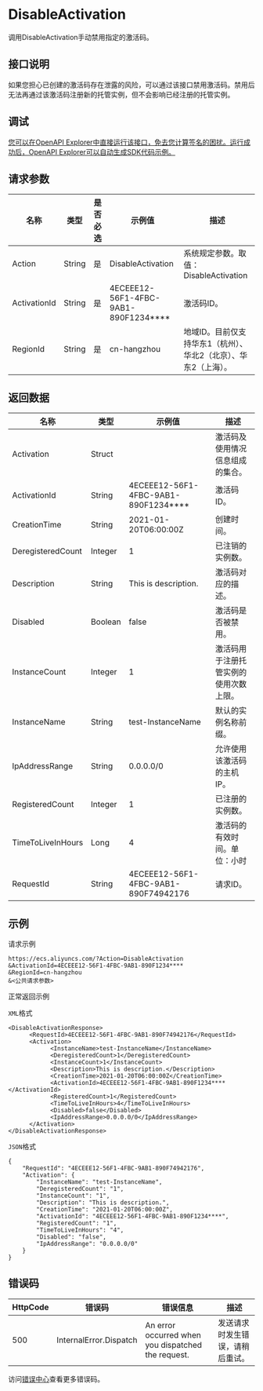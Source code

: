 # DisableActivation

调用DisableActivation手动禁用指定的激活码。

## 接口说明

如果您担心已创建的激活码存在泄露的风险，可以通过该接口禁用激活码。禁用后无法再通过该激活码注册新的托管实例，但不会影响已经注册的托管实例。

## 调试

[您可以在OpenAPI Explorer中直接运行该接口，免去您计算签名的困扰。运行成功后，OpenAPI Explorer可以自动生成SDK代码示例。](https://api.aliyun.com/#product=Ecs&api=DisableActivation&type=RPC&version=2014-05-26)

## 请求参数

|名称|类型|是否必选|示例值|描述|
|--|--|----|---|--|
|Action|String|是|DisableActivation|系统规定参数。取值：DisableActivation |
|ActivationId|String|是|4ECEEE12-56F1-4FBC-9AB1-890F1234\*\*\*\*|激活码ID。 |
|RegionId|String|是|cn-hangzhou|地域ID。目前仅支持华东1（杭州）、华北2（北京）、华东2（上海）。 |

## 返回数据

|名称|类型|示例值|描述|
|--|--|---|--|
|Activation|Struct| |激活码及使用情况信息组成的集合。 |
|ActivationId|String|4ECEEE12-56F1-4FBC-9AB1-890F1234\*\*\*\*|激活码ID。 |
|CreationTime|String|2021-01-20T06:00:00Z|创建时间。 |
|DeregisteredCount|Integer|1|已注销的实例数。 |
|Description|String|This is description.|激活码对应的描述。 |
|Disabled|Boolean|false|激活码是否被禁用。 |
|InstanceCount|Integer|1|激活码用于注册托管实例的使用次数上限。 |
|InstanceName|String|test-InstanceName|默认的实例名称前缀。 |
|IpAddressRange|String|0.0.0.0/0|允许使用该激活码的主机IP。 |
|RegisteredCount|Integer|1|已注册的实例数。 |
|TimeToLiveInHours|Long|4|激活码的有效时间。单位：小时 |
|RequestId|String|4ECEEE12-56F1-4FBC-9AB1-890F74942176|请求ID。 |

## 示例

请求示例

```
https://ecs.aliyuncs.com/?Action=DisableActivation
&ActivationId=4ECEEE12-56F1-4FBC-9AB1-890F1234****
&RegionId=cn-hangzhou
&<公共请求参数>
```

正常返回示例

`XML`格式

```
<DisableActivationResponse>
      <RequestId>4ECEEE12-56F1-4FBC-9AB1-890F74942176</RequestId>
      <Activation>
            <InstanceName>test-InstanceName</InstanceName>
            <DeregisteredCount>1</DeregisteredCount>
            <InstanceCount>1</InstanceCount>
            <Description>This is description.</Description>
            <CreationTime>2021-01-20T06:00:00Z</CreationTime>
            <ActivationId>4ECEEE12-56F1-4FBC-9AB1-890F1234****</ActivationId>
            <RegisteredCount>1</RegisteredCount>
            <TimeToLiveInHours>4</TimeToLiveInHours>
            <Disabled>false</Disabled>
            <IpAddressRange>0.0.0.0/0</IpAddressRange>
      </Activation>
</DisableActivationResponse>
```

`JSON`格式

```
{
    "RequestId": "4ECEEE12-56F1-4FBC-9AB1-890F74942176", 
    "Activation": {
        "InstanceName": "test-InstanceName", 
        "DeregisteredCount": "1", 
        "InstanceCount": "1", 
        "Description": "This is description.", 
        "CreationTime": "2021-01-20T06:00:00Z", 
        "ActivationId": "4ECEEE12-56F1-4FBC-9AB1-890F1234****", 
        "RegisteredCount": "1", 
        "TimeToLiveInHours": "4", 
        "Disabled": "false", 
        "IpAddressRange": "0.0.0.0/0"
    }
}
```

## 错误码

|HttpCode|错误码|错误信息|描述|
|--------|---|----|--|
|500|InternalError.Dispatch|An error occurred when you dispatched the request.|发送请求时发生错误，请稍后重试。|

访问[错误中心](https://error-center.aliyun.com/status/product/Ecs)查看更多错误码。

